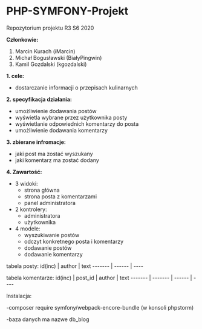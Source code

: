 # PHP-SYMFONY-Projekt
Repozytorium projektu R3 S6 2020

**Członkowie:**
1. Marcin Kurach (iMarcin)
2. Michał Bogusławski (BiałyPingwin)
3. Kamil Gozdalski (kgozdalski)

**1. cele:**
* dostarczanie informacji o przepisach kulinarnych

**2. specyfikacja działania:**
* umożliwienie dodawania postów
* wyświetla wybrane przez użytkownika posty
* wyświetlanie odpowiednich komentarzy do posta 
* umożliwienie dodawania komentarzy

**3. zbierane infromacje:**
* jaki post ma zostać wyszukany
* jaki komentarz ma zostać dodany

**4. Zawartość:**
- 3 widoki:
  - strona główna
  - strona posta z komentarzami
  - panel administratora
- 2 kontrolery:
  - administratora
  - użytkownika
- 4 modele:
  - wyszukiwanie postów
  - odczyt konkretnego posta i komentarzy
  - dodawanie postów
  - dodawanie komentarzy


tabela posty: 
id(inc) | author | text 
------- | ------ | ----

tabela komentarze:
id(inc) | post_id | author | text
------- | ------- | ------ | ----


Instalacja:

-composer require symfony/webpack-encore-bundle (w konsoli phpstorm)

-baza danych ma nazwe db_blog
